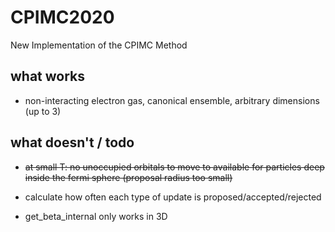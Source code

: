 # CPIMC2020

New Implementation of the CPIMC Method

## what works

- non-interacting electron gas, canonical ensemble, arbitrary dimensions (up to 3)


## what doesn't / todo

- ~~at small T: no unoccupied orbitals to move to available for particles deep inside the fermi sphere (proposal radius too small)~~

- calculate how often each type of update is proposed/accepted/rejected

- get_beta_internal only works in 3D
